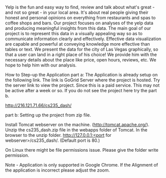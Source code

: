 Yelp is the fun and easy way to find, review and talk about what's great - and not so great - in your local area. It's about real people giving their honest and personal opinions on everything from restaurants and spas to coffee shops and bars. Our project focuses on analyses of the yelp data and producing meaningful insights from this data. The main goal of our project is to represent this data in a visually appealing way so as to communicate information clearly and effectively. Effective data visualization are capable and powerful at conveying knowledge more effective than tables or text. We present the data for the city of Las Vegas graphically, so that a user can land in a right place of his choice! We provide him with the necessary details about the place like price, open hours, reviews, etc. We hope to help him with our analysis.


How to Step-up the Application 
part a: 
The Application is already setup on the following link. The link is GoGrid Server where the project is hosted. Try the server link to view the project. Since this is a paid service. This may not be active after a week or so. If you do not see the project here try the part b. 

http://216.121.71.66/cs235_dash/

part b: 
Setting up the project from zip file.

Install Tomcat webserver on the machine. (http://tomcat.apache.org/). 
Unzip the cs235_dash.zip file in the webapps folder of Tomcat. 
In the browser to the unzip folder. http://127.0.0.1:<port for webserver>/cs235_dash/.
(Default port is 80.)

On Linux there might be file permissions issue. Please give the folder write permission.

Note - Application is only supported in Google Chrome. If the Alignment of the application is incorrect please adjust the zoom. 
